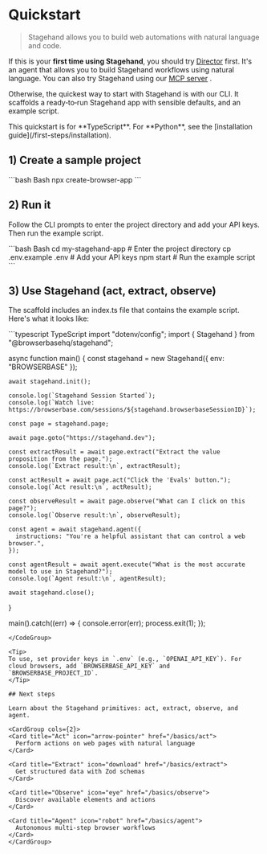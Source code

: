# Quickstart

> Stagehand allows you to build web automations with natural language and code.

If this is your **first time using Stagehand**, you should try [Director](https://director.ai) first. It's an agent that allows you to build Stagehand workflows using natural language. You can also try Stagehand using our [MCP server](/integrations/mcp/introduction) .

Otherwise, the quickest way to start with Stagehand is with our CLI. It scaffolds a ready‑to‑run Stagehand app with sensible defaults, and an example script.

<Note>
  This quickstart is for **TypeScript**. For **Python**, see the [installation guide](/first-steps/installation).
</Note>

## 1) Create a sample project

<CodeGroup>
  ```bash Bash
  npx create-browser-app
  ```
</CodeGroup>

## 2) Run it

Follow the CLI prompts to enter the project directory and add your API keys. Then run the example script.

<CodeGroup>
  ```bash Bash
  cd my-stagehand-app # Enter the project directory
  cp .env.example .env  # Add your API keys
  npm start # Run the example script
  ```
</CodeGroup>

## 3) Use Stagehand (act, extract, observe)

The scaffold includes an index.ts file that contains the example script. Here's what it looks like:

<CodeGroup>
  ```typescript TypeScript
  import "dotenv/config";
  import { Stagehand } from "@browserbasehq/stagehand";

  async function main() {
    const stagehand = new Stagehand({
      env: "BROWSERBASE"
    });

    await stagehand.init();

    console.log(`Stagehand Session Started`);
    console.log(`Watch live: https://browserbase.com/sessions/${stagehand.browserbaseSessionID}`);

    const page = stagehand.page;

    await page.goto("https://stagehand.dev");

    const extractResult = await page.extract("Extract the value proposition from the page.");
    console.log(`Extract result:\n`, extractResult);

    const actResult = await page.act("Click the 'Evals' button.");
    console.log(`Act result:\n`, actResult);

    const observeResult = await page.observe("What can I click on this page?");
    console.log(`Observe result:\n`, observeResult);

    const agent = await stagehand.agent({
      instructions: "You're a helpful assistant that can control a web browser.",
    });

    const agentResult = await agent.execute("What is the most accurate model to use in Stagehand?");
    console.log(`Agent result:\n`, agentResult);

    await stagehand.close();
  }

  main().catch((err) => {
    console.error(err);
    process.exit(1);
  });

  ```
</CodeGroup>

<Tip>
  To use, set provider keys in `.env` (e.g., `OPENAI_API_KEY`). For cloud browsers, add `BROWSERBASE_API_KEY` and `BROWSERBASE_PROJECT_ID`.
</Tip>

## Next steps

Learn about the Stagehand primitives: act, extract, observe, and agent.

<CardGroup cols={2}>
  <Card title="Act" icon="arrow-pointer" href="/basics/act">
    Perform actions on web pages with natural language
  </Card>

  <Card title="Extract" icon="download" href="/basics/extract">
    Get structured data with Zod schemas
  </Card>

  <Card title="Observe" icon="eye" href="/basics/observe">
    Discover available elements and actions
  </Card>

  <Card title="Agent" icon="robot" href="/basics/agent">
    Autonomous multi-step browser workflows
  </Card>
</CardGroup>
